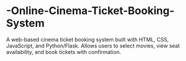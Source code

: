 # -Online-Cinema-Ticket-Booking-System
A web-based cinema ticket booking system built with HTML, CSS, JavaScript, and Python/Flask. Allows users to select movies, view seat availability, and book tickets with confirmation.
